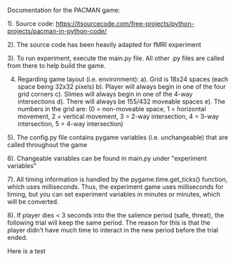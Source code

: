 Documentation for the PACMAN game:

1). Source code: https://itsourcecode.com/free-projects/python-projects/pacman-in-python-code/

2). The source code has been heavily adapted for fMRI experiment

3). To run experiment, execute the main.py file. All other .py files are called from there to help build the game.

4) Regarding game layout (i.e. environment):
	a). Grid is 18x24 spaces (each space being 32x32 pixels)
    b). Player will always begin in one of the four grid corners
    c). Slimes will always begin in one of the 4-way intersections
    d). There will always be 155/432 moveable spaces
    e). The numbers in the grid are: (0 = non-moveable space, 1 = horizontal movement, 2 = vertical movement, 3 = 2-way intersection, 4 = 3-way intersection, 5 = 4-way intersection)

5). The config.py file contains pygame variables (i.e. unchangeable) that are called throughout the game

6). Changeable variables can be found in main.py under "experiment variables"

7). All timing information is handled by the pygame.time.get_ticks() function, which uses milliseconds. Thus, the experiment game uses milliseconds for timing, but you can set experiment variables in minutes or minutes, which will be converted.

8). If player dies < 3 seconds into the the salience period (safe, threat), the following trial will keep the same period. The reason for this is that the player didn't have much time to interact in the new period before the trial ended. 

Here is a test
